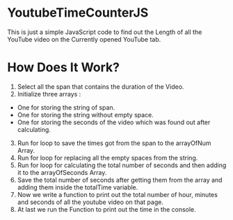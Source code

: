 # YoutubeTimeCounterJS
This is just a simple JavaScript code to find out the Length of all the YouTube video on the Currently opened YouTube tab.

# How Does It Work?

1. Select all the span that contains the duration of the Video.
2. Initialize three arrays :<br>
  - One for storing the string of span.<br>
  - One for storing the string without empty space.<br>
  - One for storing the seconds of the video which was found out after calculating.<br>
3. Run for loop to save the times got from the span to the arrayOfNum Array.
4. Run for loop for replacing all the empty spaces from the string.
5. Run for loop for calculating the total number of seconds and then adding it to the arrayOfSeconds Array.
6. Save the total number of seconds after getting them from the array and adding them inside the totalTime variable.
7. Now we write a function to print out the total number of hour, minutes and seconds of all the youtube video on that page.
8. At last we run the Function to print out the time in the console.

